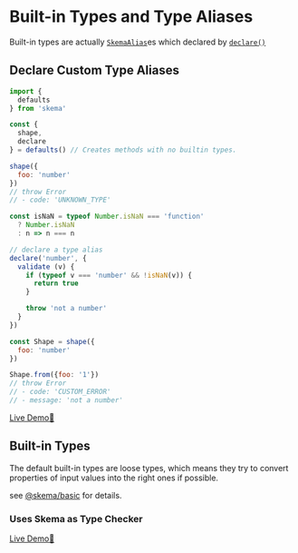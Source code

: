 # Built-in Types and Type Aliases

Built-in types are actually [`SkemaAlias`](./apis.md#declare)es which declared by [`declare()`](./apis.md#declare)

## Declare Custom Type Aliases

```js
import {
  defaults
} from 'skema'

const {
  shape,
  declare
} = defaults() // Creates methods with no builtin types.

shape({
  foo: 'number'
})
// throw Error
// - code: 'UNKNOWN_TYPE'
```

```js
const isNaN = typeof Number.isNaN === 'function'
  ? Number.isNaN
  : n => n === n

// declare a type alias
declare('number', {
  validate (v) {
    if (typeof v === 'number' && !isNaN(v)) {
      return true
    }

    throw 'not a number'
  }
})

const Shape = shape({
  foo: 'number'
})

Shape.from({foo: '1'})
// throw Error
// - code: 'CUSTOM_ERROR'
// - message: 'not a number'
```

[Live Demo🔬](https://jsfiddle.net/kaelzhang/7d5u4z0s/)

## Built-in Types

The default built-in types are loose types, which means they try to convert properties of input values into the right ones if possible.

see [@skema/basic](../packages/basic) for details.

### Uses Skema as Type Checker

[Live Demo🔬](https://jsfiddle.net/kaelzhang/14y4s0e9/)
